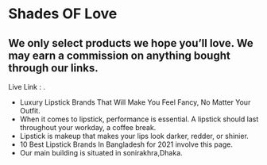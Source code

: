 # Shades OF Love

## We only select products we hope you’ll love. We may earn a commission on anything bought through our links.

Live Link : []().

- Luxury Lipstick Brands That Will Make You Feel Fancy, No Matter Your Outfit.
- When it comes to lipstick, performance is essential. A lipstick should last throughout your workday, a coffee break.
- Lipstick is makeup that makes your lips look darker, redder, or shinier.
- 10 Best Lipstick Brands In Bangladesh for 2021 involve this page.
- Our main building is situated in sonirakhra,Dhaka.

